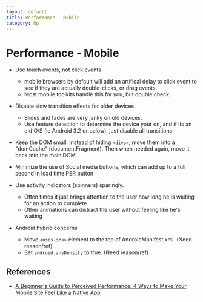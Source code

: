 ```yaml
---
layout: default
title: Performance - Mobile
category: bp
---
```


# Performance - Mobile

- Use touch events, not click events
	- mobile browsers by default will add an artifical delay to click event to see if they are actually double-clicks, or drag events.
	- Most mobile toolkits handle this for you, but double check.

- Disable slow transition effects for older devices
	- Slides and fades are very janky on old devices.
	- Use feature detection to determine the device your on, and if its an old O/S (ie Android 3.2 or below), just disable all transitions

- Keep the DOM small. Instead of hiding `<divs>`, move them into a "domCache" (documentFragment). Then when needed again, move it back into the main DOM.

- Minimize the use of Social media buttons, which can add up to a full second in load time PER button

- Use activity indicators (spinners) sparingly.
	- Often times it just brings attention to the user how long he is waiting for an action to complete
	- Other animations can distract the user without feeling like he's waiting

- Android hybrid concerns
	- Move `<uses-sdk>` element to the top of AndroidManifest.xml. (Need reason/ref)
	- Set `android:anyDensity` to true. (Need reason/ref)

## References
- [A Beginner's Guide to Perceived Performance: 4 Ways to Make Your Mobile Site Feel Like a Native App](http://www.mobify.com/blog/beginners-guide-to-perceived-performance/)

<!-- =====[ Keep all links inline.  It will make breaking up docs easier ]===== -->

